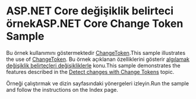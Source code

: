 # <a name="aspnet-core-change-token-sample"></a><span data-ttu-id="bd292-101">ASP.NET Core değişiklik belirteci örnek</span><span class="sxs-lookup"><span data-stu-id="bd292-101">ASP.NET Core Change Token Sample</span></span>

<span data-ttu-id="bd292-102">Bu örnek kullanımını göstermektedir [ChangeToken](https://docs.microsoft.com/dotnet/api/microsoft.extensions.primitives.changetoken).</span><span class="sxs-lookup"><span data-stu-id="bd292-102">This sample illustrates the use of [ChangeToken](https://docs.microsoft.com/dotnet/api/microsoft.extensions.primitives.changetoken).</span></span> <span data-ttu-id="bd292-103">Bu örnek açıklanan özelliklerini gösterir [algılamak değişiklik belirteçleri değişikliklerle](https://docs.microsoft.com/aspnet/core/fundamentals/primitives/change-tokens) konu.</span><span class="sxs-lookup"><span data-stu-id="bd292-103">This sample demonstrates the features described in the [Detect changes with Change Tokens](https://docs.microsoft.com/aspnet/core/fundamentals/primitives/change-tokens) topic.</span></span>

<span data-ttu-id="bd292-104">Örneği çalıştırmak ve dizin sayfasındaki yönergeleri izleyin.</span><span class="sxs-lookup"><span data-stu-id="bd292-104">Run the sample and follow the instructions on the Index page.</span></span>
